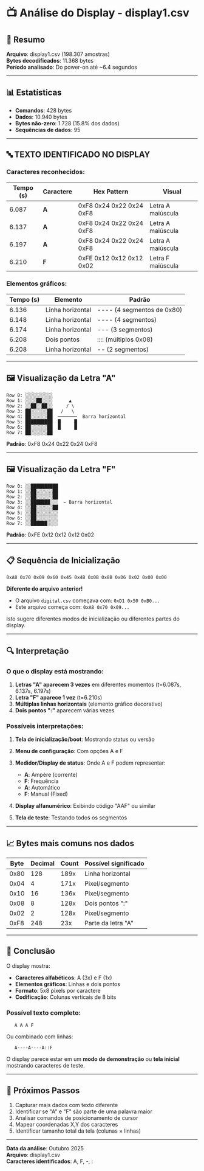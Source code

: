 # 📺 Análise do Display - display1.csv

## 🎯 Resumo

**Arquivo**: display1.csv (198.307 amostras)  
**Bytes decodificados**: 11.368 bytes  
**Período analisado**: Do power-on até ~6.4 segundos

---

## 📊 Estatísticas

- **Comandos**: 428 bytes
- **Dados**: 10.940 bytes
- **Bytes não-zero**: 1.728 (15.8% dos dados)
- **Sequências de dados**: 95

---

## 🔤 TEXTO IDENTIFICADO NO DISPLAY

### Caracteres reconhecidos:

| Tempo (s) | Caractere | Hex Pattern | Visual |
|-----------|-----------|-------------|--------|
| 6.087 | **A** | 0xF8 0x24 0x22 0x24 0xF8 | Letra A maiúscula |
| 6.137 | **A** | 0xF8 0x24 0x22 0x24 0xF8 | Letra A maiúscula |
| 6.197 | **A** | 0xF8 0x24 0x22 0x24 0xF8 | Letra A maiúscula |
| 6.210 | **F** | 0xFE 0x12 0x12 0x12 0x02 | Letra F maiúscula |

### Elementos gráficos:

| Tempo (s) | Elemento | Padrão |
|-----------|----------|--------|
| 6.136 | Linha horizontal | ---- (4 segmentos de 0x80) |
| 6.148 | Linha horizontal | ---- (4 segmentos) |
| 6.174 | Linha horizontal | --- (3 segmentos) |
| 6.208 | Dois pontos | :::: (múltiplos 0x08) |
| 6.208 | Linha horizontal | -- (2 segmentos) |

---

## 🖼️ Visualização da Letra "A"

```
Row 0: ░░░░░░░░░░
Row 1: ░░░░██░░░░      ▲
Row 2: ░░██░░██░░     / \
Row 3: ██░░░░░░██   /   \
Row 4: ██░░░░░░██  ───────  Barra horizontal
Row 5: ██████████  █     █
Row 6: ██░░░░░░██  █     █
Row 7: ██░░░░░░██
```

**Padrão**: 0xF8 0x24 0x22 0x24 0xF8

---

## 🖼️ Visualização da Letra "F"

```
Row 0: ░░██████████
Row 1: ░░██░░░░░░██
Row 2: ░░██░░░░░░██
Row 3: ░░███████░░░  ← Barra horizontal
Row 4: ░░██░░░░░░██
Row 5: ░░██░░░░░░░░
Row 6: ░░██░░░░░░░░
Row 7: ░░██████░░░░
```

**Padrão**: 0xFE 0x12 0x12 0x12 0x02

---

## 📋 Sequência de Inicialização

```
0xA8 0x70 0x09 0x60 0x45 0x4B 0x0B 0x8B 0xD6 0x02 0x00 0x00
```

**Diferente do arquivo anterior!**
- O arquivo `digital.csv` começava com: `0xD1 0x50 0xB0...`
- Este arquivo começa com: `0xA8 0x70 0x09...`

Isto sugere diferentes modos de inicialização ou diferentes partes do display.

---

## 🔍 Interpretação

### O que o display está mostrando:

1. **Letras "A" aparecem 3 vezes** em diferentes momentos (t=6.087s, 6.137s, 6.197s)
2. **Letra "F" aparece 1 vez** (t=6.210s)
3. **Múltiplas linhas horizontais** (elemento gráfico decorativo)
4. **Dois pontos ":"** aparecem várias vezes

### Possíveis interpretações:

1. **Tela de inicialização/boot**: Mostrando status ou versão
2. **Menu de configuração**: Com opções A e F
3. **Medidor/Display de status**: Onde A e F podem representar:
   - **A**: Ampère (corrente)
   - **F**: Frequência
   - **A**: Automático
   - **F**: Manual (Fixed)

4. **Display alfanumérico**: Exibindo código "AAF" ou similar
5. **Tela de teste**: Testando todos os segmentos

---

## 📈 Bytes mais comuns nos dados

| Byte | Decimal | Count | Possível significado |
|------|---------|-------|---------------------|
| 0x80 | 128 | 189x | Linha horizontal |
| 0x04 | 4 | 171x | Pixel/segmento |
| 0x10 | 16 | 136x | Pixel/segmento |
| 0x08 | 8 | 128x | Dois pontos ":" |
| 0x02 | 2 | 128x | Pixel/segmento |
| 0xF8 | 248 | 23x | Parte da letra "A" |

---

## 🎨 Conclusão

O display mostra:
- **Caracteres alfabéticos**: A (3x) e F (1x)
- **Elementos gráficos**: Linhas e dois pontos
- **Formato**: 5x8 pixels por caractere
- **Codificação**: Colunas verticais de 8 bits

### Possível texto completo:
```
   A A A F
```

Ou combinado com linhas:
```
   A----A----A::F
```

O display parece estar em um **modo de demonstração** ou **tela inicial** mostrando caracteres de teste.

---

## 🔬 Próximos Passos

1. Capturar mais dados com texto diferente
2. Identificar se "A" e "F" são parte de uma palavra maior
3. Analisar comandos de posicionamento de cursor
4. Mapear coordenadas X,Y dos caracteres
5. Identificar tamanho total da tela (colunas × linhas)

---

**Data da análise**: Outubro 2025  
**Arquivo**: display1.csv  
**Caracteres identificados**: A, F, -, :
